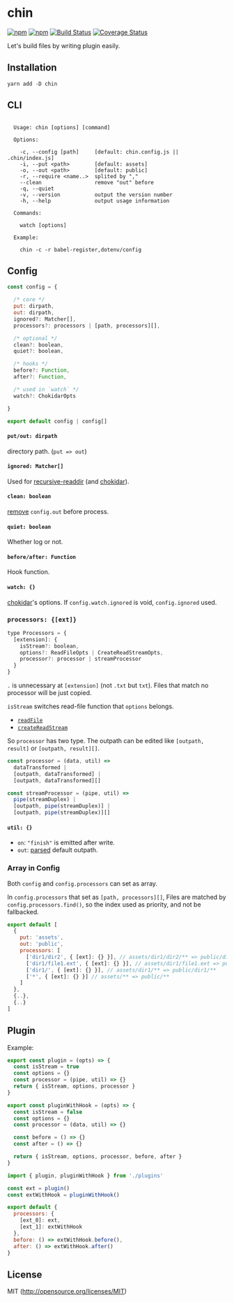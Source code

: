 # chin

[![npm](https://img.shields.io/npm/v/chin.svg?longCache=true&style=flat-square)](https://www.npmjs.com/package/chin)
[![npm](https://img.shields.io/npm/dm/chin.svg?longCache=true&style=flat-square)](https://www.npmjs.com/package/chin)
[![Build Status](https://img.shields.io/travis/chinjs/chin.svg?longCache=true&style=flat-square)](https://travis-ci.org/chinjs/chin)
[![Coverage Status](https://img.shields.io/codecov/c/github/chinjs/chin.svg?longCache=true&style=flat-square)](https://codecov.io/github/chinjs/chin)

<!-- ![](https://i.gyazo.com/b3ed81be202ee18b88f2e5058135f6dd.jpg)
> To use a microwave is called "chin" in Japan because the completion sound was heard like that.😺 -->

Let's build files by writing plugin easily.

## Installation
```shell
yarn add -D chin
```
## CLI
```shell

  Usage: chin [options] [command]

  Options:

    -c, --config [path]     [default: chin.config.js || .chin/index.js]
    -i, --put <path>        [default: assets]
    -o, --out <path>        [default: public]
    -r, --require <name..>  splited by ","
    --clean                 remove "out" before
    -q, --quiet
    -v, --version           output the version number
    -h, --help              output usage information

  Commands:

    watch [options]

  Example:

    chin -c -r babel-register,dotenv/config

```
## Config
```js
const config = {

  /* core */
  put: dirpath,
  out: dirpath,
  ignored?: Matcher[],
  processors?: processors | [path, processors][],

  /* optional */
  clean?: boolean,
  quiet?: boolean,

  /* hooks */
  before?: Function,
  after?: Function,

  /* used in `watch` */
  watch?: ChokidarOpts

}

export default config | config[]
```

#### `put/out: dirpath`
directory path. (`put => out`)

#### `ignored: Matcher[]`
Used for [recursive-readdir](https://github.com/jergason/recursive-readdir) (and [chokidar](https://github.com/paulmillr/chokidar)).

#### `clean: boolean`
[remove](https://github.com/jprichardson/node-fs-extra/blob/master/docs/remove.md) `config.out` before process.

#### `quiet: boolean`
Whether log or not.

#### `before/after: Function`
Hook function.

#### `watch: {}`
[chokidar](https://github.com/paulmillr/chokidar)'s options. If `config.watch.ignored` is void, `config.ignored` used.

### `processors: {[ext]}`
```js
type Processors = {
  [extension]: {
    isStream?: boolean,
    options?: ReadFileOpts | CreateReadStreamOpts,
    processor?: processor | streamProcessor
  }
}
```
`.` is unnecessary at `[extension]` (not `.txt` but `txt`). Files that match no processor will be just copied.

`isStream` switches read-file function that `options` belongs.
- [`readFile`](https://nodejs.org/api/fs.html#fs_fs_readfile_path_options_callback)
- [`createReadStream`](https://nodejs.org/api/fs.html#fs_fs_createreadstream_path_options)

So `processor` has two type. The outpath can be edited like `[outpath, result]` or `[outpath, result][]`.

```js
const processor = (data, util) =>
  dataTransformed |
  [outpath, dataTransformed] |
  [outpath, dataTransformed][]

const streamProcessor = (pipe, util) =>
  pipe(streamDuplex) |
  [outpath, pipe(streamDuplex)] |
  [outpath, pipe(streamDuplex)][]
```
#### `util: {}`
- `on`: `"finish"` is emitted after write.
- `out`: [parsed](https://nodejs.org/api/path.html#path_path_parse_path) default outpath.

### Array in Config

Both `config` and `config.processors` can set as array.

In `config.processors` that set as `[path, processors][]`, Files are matched by `config.processors.find()`, so the index used as priority, and not be fallbacked.

```js
export default [
  {
    put: 'assets',
    out: 'public',
    processors: [
      ['dir1/dir2', { [ext]: {} }], // assets/dir1/dir2/** => public/dir1/dir2/**
      ['dir1/file1.ext', { [ext]: {} }], // assets/dir1/file1.ext => public/dir1/file1.ext
      ['dir1/', { [ext]: {} }], // assets/dir1/** => public/dir1/**
      ['*', { [ext]: {} }] // assets/** => public/**
    ]
  },
  {..},
  {..}
]
```

## Plugin
Example:
```js
export const plugin = (opts) => {
  const isStream = true
  const options = {}
  const processor = (pipe, util) => {}
  return { isStream, options, processor }
}

export const pluginWithHook = (opts) => {
  const isStream = false
  const options = {}
  const processor = (data, util) => {}

  const before = () => {}
  const after = () => {}

  return { isStream, options, processor, before, after }
}
```
```js
import { plugin, pluginWithHook } from './plugins'

const ext = plugin()
const extWithHook = pluginWithHook()

export default {
  processors: {
    [ext_0]: ext,
    [ext_1]: extWithHook
  },
  before: () => extWithHook.before(),
  after: () => extWithHook.after()
}
```

## License
MIT (http://opensource.org/licenses/MIT)
